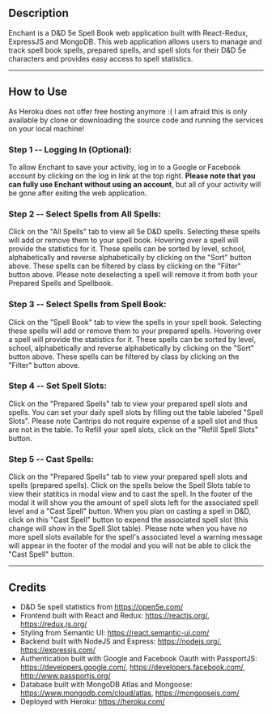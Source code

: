 ## Description
Enchant is a D&D 5e Spell Book web application built with React-Redux, ExpressJS and MongoDB. This web application allows users to manage and track spell book spells, prepared spells, and spell slots for their D&D 5e characters and provides easy access to spell statistics.

---

## How to Use
As Heroku does not offer free hosting anymore :( I am afraid this is only available by clone or downloading the source code and running the services on your local machine!

### Step 1 -- Logging In (Optional):
To allow Enchant to save your activity, log in to a Google or Facebook account by clicking on the log in link at the top right. **Please note that you can fully use Enchant without using an account**, but all of your activity will be gone after exiting the web application.

### Step 2 -- Select Spells from All Spells:
Click on the "All Spells" tab to view all 5e D&D spells. Selecting these spells will add or remove them to your spell book. Hovering over a spell will provide the statistics for it. These spells can be sorted by level, school, alphabetically and reverse alphabetically by clicking on the "Sort" button above. These spells can be filtered by class by clicking on the "Filter" button above. Please note deselecting a spell will remove it from both your Prepared Spells and Spellbook.

### Step 3 -- Select Spells from Spell Book:
Click on the "Spell Book" tab to view the spells in your spell book. Selecting these spells will add or remove them to your prepared spells. Hovering over a spell will provide the statistics for it. These spells can be sorted by level, school, alphabetically and reverse alphabetically by clicking on the "Sort" button above. These spells can be filtered by class by clicking on the "Filter" button above.

### Step 4 -- Set Spell Slots:
Click on the "Prepared Spells" tab to view your prepared spell slots and spells. You can set your daily spell slots by filling out the table labeled "Spell Slots". Please note Cantrips do not require expense of a spell slot and thus are not in the table. To Refill your spell slots, click on the "Refill Spell Slots" button.

### Step 5 -- Cast Spells:
Click on the "Prepared Spells" tab to view your prepared spell slots and spells (prepared spells). Click on the spells below the Spell Slots table to view their statitics in modal view and to cast the spell. In the footer of the modal it will show you the amount of spell slots left for the associated spell level and a "Cast Spell" button. When you plan on casting a spell in D&D, click on this "Cast Spell" button to expend the associated spell slot (this change will show in the Spell Slot table). Please note when you have no more spell slots available for the spell's associated level a warning message will appear in the footer of the modal and you will not be able to click the "Cast Spell" button.

---

## Credits
- D&D 5e spell statistics from https://open5e.com/
- Frontend built with React and Redux: https://reactjs.org/, https://redux.js.org/
- Styling from Semantic UI: https://react.semantic-ui.com/
- Backend built with NodeJS and Express: https://nodejs.org/, https://expressjs.com/
- Authentication built with Google and Facebook Oauth with PassportJS: https://developers.google.com/,  https://developers.facebook.com/,  http://www.passportjs.org/
- Database built with MongoDB Atlas and Mongoose: https://www.mongodb.com/cloud/atlas, https://mongoosejs.com/
- Deployed with Heroku: https://heroku.com/
